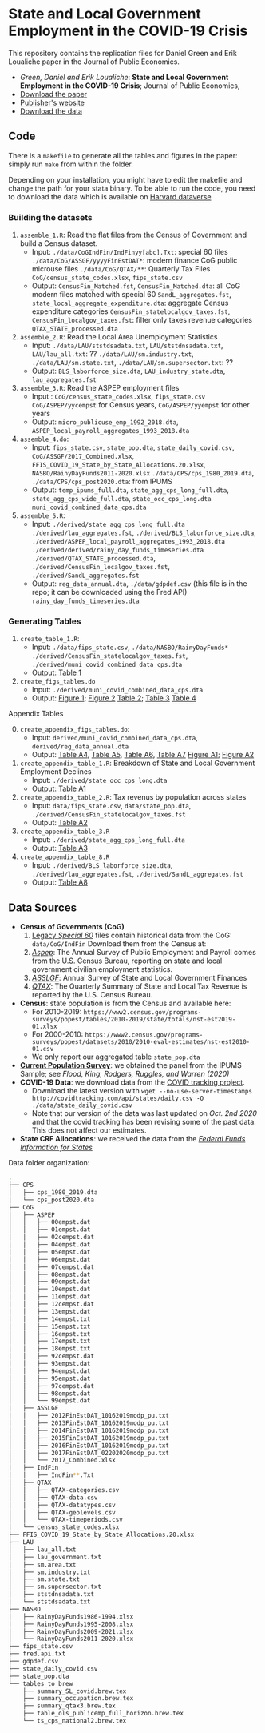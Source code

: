 # State and Local Government Employment in the COVID-19 Crisis

This repository contains the replication files for Daniel Green and Erik Loualiche paper in the Journal of Public Economics.

+ *Green, Daniel and Erik Loualiche*: **State and Local Government Employment in the COVID-19 Crisis**;  Journal of Public Economics, 
+ [Download the paper](https://loualiche.gitlab.io/www/docs/munis_covid_GL.pdf)
+ [Publisher's website](https://doi.org/10.1016/j.jpubeco.2020.104321)
+ [Download the data]()



## Code

There is a `makefile` to generate all the tables and figures in the paper: simply run `make` from within the folder. 

Depending on your installation, you might have to edit the makefile and change the path for your stata binary. 
To be able to run the code, you need to download the data which is available on [Harvard dataverse]()



### Building the datasets

1. `assemble_1.R`: Read the flat files from the Census of Government and build a Census dataset. 
   + Input:  `./data/CoGIndFin/IndFinyy[abc].Txt`: special 60 files
             `./data/CoG/ASSGF/yyyyFinEstDAT*`: modern finance CoG public microuse files
             `./data/CoG/QTAX/**`: Quarterly Tax Files
             `CoG/census_state_codes.xlsx`, `fips_state.csv`
   + Output: `CensusFin_Matched.fst`, `CensusFin_Matched.dta`: all CoG modern files matched with special 60
             `SandL_aggregates.fst`, `state_local_aggregate_expenditure.dta`: aggregate Census expenditure categories
             `CensusFin_statelocalgov_taxes.fst`, `CensusFin_localgov_taxes.fst`: filter only taxes revenue categories
             `QTAX_STATE_processed.dta`
2. `assemble_2.R`: Read the Local Area Unemployment Statistics
   + Input: `./data/LAU/ststdsadata.txt`, `LAU/ststdnsadata.txt`, `LAU/lau_all.txt`: ??
            `./data/LAU/sm.industry.txt`, `./data/LAU/sm.state.txt`, `./data/LAU/sm.supersector.txt`: ??
   + Output: `BLS_laborforce_size.dta`, `LAU_industry_state.dta`, `lau_aggregates.fst`
3. `assemble_3.R`: Read the ASPEP employment files
   + Input : `CoG/census_state_codes.xlsx`, `fips_state.csv`
             `CoG/ASPEP/yycempst` for Census years, `CoG/ASPEP/yyempst` for other years
   + Output: `micro_publicuse_emp_1992_2018.dta`, `ASPEP_local_payroll_aggregates_1993_2018.dta`
4. `assemble_4.do`: 
   + Input: `fips_state.csv`, `state_pop.dta`,  `state_daily_covid.csv`, 
            `CoG/ASSGF/2017_Combined.xlsx`, 
            `FFIS_COVID_19_State_by_State_Allocations.20.xlsx`, `NASBO/RainyDayFunds2011-2020.xlsx`
            `./data/CPS/cps_1980_2019.dta`, `./data/CPS/cps_post2020.dta`: from IPUMS
   + Output: `temp_ipums_full.dta`, `state_agg_cps_long_full.dta`, `state_agg_cps_wide_full.dta`, `state_occ_cps_long.dta`
             `muni_covid_combined_data_cps.dta`
5. `assemble_5.R`: 
   + Input: `./derived/state_agg_cps_long_full.dta`
            `./derived/lau_aggregates.fst`, `./derived/BLS_laborforce_size.dta`, 
            `./derived/ASPEP_local_payroll_aggregates_1993_2018.dta`
            `./derived/derived/rainy_day_funds_timeseries.dta`
            `./derived/QTAX_STATE_processed.dta`,
            `./derived/CensusFin_localgov_taxes.fst`, `./derived/SandL_aggregates.fst`
   + Output: `reg_data_annual.dta`, 
             `./data/gdpdef.csv` (this file is in the repo; it can be downloaded using the Fred API)
             `rainy_day_funds_timeseries.dta`


### Generating Tables

1. `create_table_1.R`: 
   + Input: `./data/fips_state.csv`,  `./data/NASBO/RainyDayFunds*`
            `./derived/CensusFin_statelocalgov_taxes.fst`, `./derived/muni_covid_combined_data_cps.dta`
   + Output: [Table 1](./output/tables/summary_SL_covid.tex)
2. `create_figs_tables.do`
   + Input: `./derived/muni_covid_combined_data_cps.dta`
   + Output: [Figure 1](output/figures/cares_logpop_fs.pdf); [Figure 2](output/figures/cares_logpop_rf_no_controls.pdf)
             [Table 2](output/tables/muniLaidoffCovidDiff.tex); [Table 3](output/tables/cares_laidoff_IV.tex)
             [Table 4](output/tables/stateLaidOff_rainyday.tex)


Appendix Tables

0. `create_appendix_figs_tables.do`: 
   + Input: `derived/muni_covid_combined_data_cps.dta`, `derived/reg_data_annual.dta`
   + Output: [Table A4](output/appendix/tables/muniLaidoffCovidDiff_state_and_local.tex), [Table A5](output/appendix/tables/muniLaidoffRobustness.tex), [Table A6](output/appendix/tables/april_thru_august_combined.tex), [Table A7](output/appendix/tables/muniEmployPanel.tex)
             [Figure A1](output/appendix/figures/muni_laidofffrac_salestax_april2020-eps-converted-to.pdf); [Figure A2](output/appendix/figures/cares_formula.pdf)
1. `create_appendix_table_1.R`: Breakdown of State and Local Government Employment Declines
   + Input: `./derived/state_occ_cps_long.dta`
   + Output: [Table A1](./output/appendix/tables/summary_occupation.tex)
2. `create_appendix_table_2.R`: Tax revenus by population across states
   + Input: `data/fips_state.csv`, `data/state_pop.dta`, 
            `./derived/CensusFin_statelocalgov_taxes.fst`            
   + Output: [Table A2](./output/appendix/tables/summary_qtax3.tex)
3. `create_appendix_table_3.R`
   + Input: `./derived/state_agg_cps_long_full.dta`
   + Output: [Table A3](./output/appendix/tables/ts_cps_national2.tex)
4. `create_appendix_table_8.R`
   + Input: `./derived/BLS_laborforce_size.dta`, `./derived/lau_aggregates.fst`, 
            `./derived/SandL_aggregates.fst`
   + Output: [Table A8](./output/appendix/tables/table_ols_publicemp_full_horizon.tex)



## Data Sources

+ **Census of Governments (CoG)**
  1. [Legacy *Special 60*](https://www.census.gov/programs-surveys/gov-finances/data/historical-data.html) files contain historical data from the CoG: `data/CoG/IndFin`
      Download them from the Census at: 
  2. [*Aspep*](https://www.census.gov/programs-surveys/apes.html): The Annual Survey of Public Employment and Payroll comes from the U.S. Census Bureau, reporting on state and local government civilian employment statistics.  
  3. [*ASSLGF*](https://www.census.gov/programs-surveys/state.html): Annual Survey of State and Local Government Finances 
  4. [*QTAX*](https://www.census.gov/programs-surveys/qtax.html): The Quarterly Summary of State and Local Tax Revenue is reported by the U.S. Census Bureau. 
+ **Census**: state population is from the Census and available here: 
  + For 2010-2019: `https://www2.census.gov/programs-surveys/popest/tables/2010-2019/state/totals/nst-est2019-01.xlsx`
  + For 2000-2010: `https://www2.census.gov/programs-surveys/popest/datasets/2010/2010-eval-estimates/nst-est2010-01.csv`
  + We only report our aggregated table `state_pop.dta`
+ [**Current Population Survey**](https://cps.ipums.org/cps/): we obtained the panel from the IPUMS Sample; see *Flood, King, Rodgers, Ruggles, and Warren (2020)*
+ **COVID-19 Data**: we download data from the [COVID tracking project](https://covidtracking.com).
  - Download the latest version with `wget --no-use-server-timestamps http://covidtracking.com/api/states/daily.csv -O  ./data/state_daily_covid.csv`  
  - Note that our version of the data was last updated on *Oct. 2nd 2020* and that the covid tracking has been revising some of the past data. This does not affect our estimates.
+ **State CRF Allocations**: we received the data from the [*Federal Funds Information for States*](https://ffis.org)


Data folder organization:
```bash
.
├── CPS
│   ├── cps_1980_2019.dta
│   └── cps_post2020.dta
├── CoG
│   ├── ASPEP
│   │   ├── 00empst.dat
│   │   ├── 01empst.dat
│   │   ├── 02cempst.dat
│   │   ├── 04empst.dat
│   │   ├── 05empst.dat
│   │   ├── 06empst.dat
│   │   ├── 07cempst.dat
│   │   ├── 08empst.dat
│   │   ├── 09empst.dat
│   │   ├── 10empst.dat
│   │   ├── 11empst.dat
│   │   ├── 12cempst.dat
│   │   ├── 13empst.dat
│   │   ├── 14empst.txt
│   │   ├── 15empst.txt
│   │   ├── 16empst.txt
│   │   ├── 17empst.txt
│   │   ├── 18empst.txt
│   │   ├── 92cempst.dat
│   │   ├── 93empst.dat
│   │   ├── 94empst.dat
│   │   ├── 95empst.dat
│   │   ├── 97cempst.dat
│   │   ├── 98empst.dat
│   │   └── 99empst.dat
│   ├── ASSLGF
│   │   ├── 2012FinEstDAT_10162019modp_pu.txt
│   │   ├── 2013FinEstDAT_10162019modp_pu.txt
│   │   ├── 2014FinEstDAT_10162019modp_pu.txt
│   │   ├── 2015FinEstDAT_10162019modp_pu.txt
│   │   ├── 2016FinEstDAT_10162019modp_pu.txt
│   │   ├── 2017FinEstDAT_02202020modp_pu.txt
│   │   └── 2017_Combined.xlsx
│   ├── IndFin
│   │   ├── IndFin**.Txt
│   ├── QTAX
│   │   ├── QTAX-categories.csv
│   │   ├── QTAX-data.csv
│   │   ├── QTAX-datatypes.csv
│   │   ├── QTAX-geolevels.csv
│   │   └── QTAX-timeperiods.csv
│   └── census_state_codes.xlsx
├── FFIS_COVID_19_State_by_State_Allocations.20.xlsx
├── LAU
│   ├── lau_all.txt
│   ├── lau_government.txt
│   ├── sm.area.txt
│   ├── sm.industry.txt
│   ├── sm.state.txt
│   ├── sm.supersector.txt
│   ├── ststdnsadata.txt
│   └── ststdsadata.txt
├── NASBO
│   ├── RainyDayFunds1986-1994.xlsx
│   ├── RainyDayFunds1995-2008.xlsx
│   ├── RainyDayFunds2009-2021.xlsx
│   └── RainyDayFunds2011-2020.xlsx
├── fips_state.csv
├── fred.api.txt
├── gdpdef.csv
├── state_daily_covid.csv
├── state_pop.dta
└── tables_to_brew
    ├── summary_SL_covid.brew.tex
    ├── summary_occupation.brew.tex
    ├── summary_qtax3.brew.tex
    ├── table_ols_publicemp_full_horizon.brew.tex
    └── ts_cps_national2.brew.tex
```















